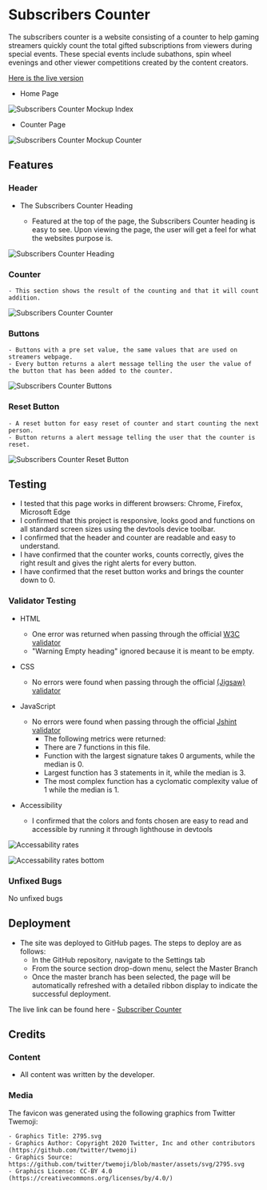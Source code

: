 # Subscribers Counter

The subscribers counter is a website consisting of a counter to help gaming streamers quickly count the total gifted subscriptions from viewers during special events.
These special events include subathons, spin wheel evenings and other viewer competitions created by the content creators.

[Here is the live version](https://fekadon.github.io/subscribers-counter/index.html)


- Home Page

![Subscribers Counter Mockup Index](https://fekadon.github.io/subscribers-counter/media/subscriber_counter_mockup.png)

- Counter Page

![Subscribers Counter Mockup Counter](https://fekadon.github.io/subscribers-counter/media/subscriber_counter_mockup2.png)

## Features

### Header

- The Subscribers Counter Heading

    - Featured at the top of the page, the Subscribers Counter heading is easy to see. Upon viewing the page, the user will get a feel for what the websites purpose is.

![Subscribers Counter Heading](https://fekadon.github.io/subscribers-counter/media/subscriber_counter_heading.png)

### Counter

    - This section shows the result of the counting and that it will count addition.

![Subscribers Counter Counter](https://fekadon.github.io/subscribers-counter/media/subscribers_counter_counter.png)

### Buttons

    - Buttons with a pre set value, the same values that are used on streamers webpage.
    - Every button returns a alert message telling the user the value of the button that has been added to the counter.

![Subscribers Counter Buttons](https://fekadon.github.io/subscribers-counter/media/subscribers_counter_buttons.png)

### Reset Button

    - A reset button for easy reset of counter and start counting the next person.
    - Button returns a alert message telling the user that the counter is reset.

![Subscribers Counter Reset Button](https://fekadon.github.io/subscribers-counter/media/subscribers_counter_reset.png)

## Testing

- I tested that this page works in different browsers: Chrome, Firefox, Microsoft Edge
- I confirmed that this project is responsive, looks good and functions on all standard screen sizes using the devtools device toolbar.
- I confirmed that the header and counter are readable and easy to understand.
- I have confirmed that the counter works, counts correctly, gives the right result and gives the right alerts for every button.
- I have confirmed that the reset button works and brings the counter down to 0.

### Validator Testing

- HTML
    - One error was returned when passing through the official [W3C validator](https://validator.w3.org/nu/?doc=https%3A%2F%2Ffekadon.github.io%2Fsubscribers-counter%2F)
    - "Warning Empty heading" ignored because it is meant to be empty.

- CSS
    - No errors were found when passing through the official [(Jigsaw) validator](http://jigsaw.w3.org/css-validator/validator?lang=sv&profile=css3svg&uri=https%3A%2F%2Ffekadon.github.io%2Fsubscribers-counter%2F&usermedium=all&vextwarning=&warning=1)

- JavaScript
    - No errors were found when passing through the official [Jshint validator](https://jshint.com/)
        - The following metrics were returned:
        - There are 7 functions in this file.
        - Function with the largest signature takes 0 arguments, while the median is 0.
        - Largest function has 3 statements in it, while the median is 3.
        - The most complex function has a cyclomatic complexity value of 1 while the median is 1.

- Accessibility
    - I confirmed that the colors and fonts chosen are easy to read and accessible by running it through lighthouse in devtools

![Accessability rates](https://github.com/fekadon/subscribers-counter/blob/main/media/accessability_rates.png)

![Accessability rates bottom](https://github.com/fekadon/subscribers-counter/blob/main/media/accessability_bottom.png)

### Unfixed Bugs

No unfixed bugs

## Deployment

- The site was deployed to GitHub pages. The steps to deploy are as follows:
    - In the GitHub repository, navigate to the Settings tab
    - From the source section drop-down menu, select the Master Branch
    - Once the master branch has been selected, the page will be automatically refreshed with a detailed ribbon display to indicate the successful deployment.

The live link can be found here - [Subscriber Counter](https://fekadon.github.io/subscribers-counter/)

## Credits

### Content

- All content was written by the developer.

### Media

The favicon was generated using the following graphics from Twitter Twemoji:

    - Graphics Title: 2795.svg
    - Graphics Author: Copyright 2020 Twitter, Inc and other contributors (https://github.com/twitter/twemoji)
    - Graphics Source: https://github.com/twitter/twemoji/blob/master/assets/svg/2795.svg
    - Graphics License: CC-BY 4.0 (https://creativecommons.org/licenses/by/4.0/)